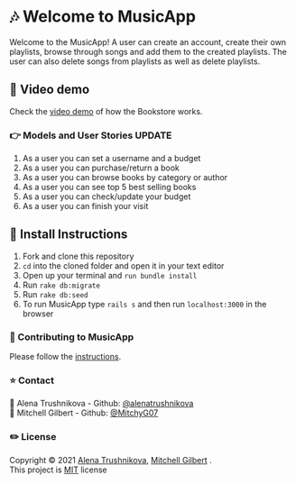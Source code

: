 # 🎶 Welcome to MusicApp

Welcome to the MusicApp! A user can create an account, create their own playlists, browse through songs and add them to the created playlists. The user can also delete songs from playlists as well as delete playlists.

## 🎥 Video demo
Check the [video demo](LINK) of how the Bookstore works.

### 👉 Models and User Stories UPDATE
1. As a user you can set a username and a budget
2. As a user you can purchase/return a book
3. As a user you can browse books by category or author
4. As a user you can see top 5 best selling books
5. As a user you can check/update your budget
6. As a user you can finish your visit

## 🚀 Install Instructions
1. Fork and clone this repository
2. `cd` into the cloned folder and open it in your text editor
3. Open up your terminal and `run bundle install`
4. Run `rake db:migrate`
5. Run `rake db:seed`
6. To run MusicApp type `rails s` and then run `localhost:3000` in the browser

### 👥 Contributing to MusicApp
Please follow the [instructions](https://github.com/AlenaTrushnikova/music_app/blob/master/CONTRIBUTING.md).


### ⭐ Contact
👤 Alena Trushnikova - Github: [@alenatrushnikova](https://github.com/alenatrushnikova) <br>
👤 Mitchell Gilbert - Github: [@MitchyG07](https://github.com/MitchyG07)

### ✏️ License
Copyright © 2021 [Alena Trushnikova](https://github.com/alenatrushnikova), [Mitchell Gilbert](https://github.com/MitchyG07) .<br />
This project is [MIT](https://github.com/AlenaTrushnikova/music_app/blob/master/LICENSE) license
